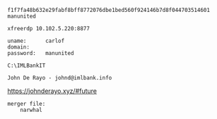     f1f7fa48b632e29fabf8bff8772076dbe1bed560f924146b7d8f044703514601
    manunited

    xfreerdp 10.102.5.220:8877

    uname:      carlof
    domain:     
    password:   manunited

    C:\IMLBankIT

    John De Rayo - johnd@imlbank.info

https://johnderayo.xyz/#future

    merger file:
        narwhal